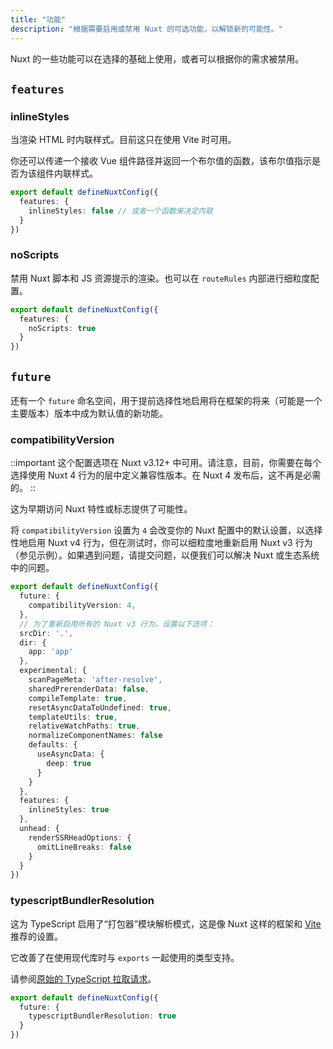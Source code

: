 ```yaml
---
title: "功能"
description: "根据需要启用或禁用 Nuxt 的可选功能，以解锁新的可能性。"
---
```


Nuxt 的一些功能可以在选择的基础上使用，或者可以根据你的需求被禁用。

## `features`

### inlineStyles

当渲染 HTML 时内联样式。目前这只在使用 Vite 时可用。

你还可以传递一个接收 Vue 组件路径并返回一个布尔值的函数，该布尔值指示是否为该组件内联样式。

```ts [nuxt.config.ts]
export default defineNuxtConfig({
  features: {
    inlineStyles: false // 或者一个函数来决定内联
  }
})
```

### noScripts

禁用 Nuxt 脚本和 JS 资源提示的渲染。也可以在 `routeRules` 内部进行细粒度配置。

```ts [nuxt.config.ts]
export default defineNuxtConfig({
  features: {
    noScripts: true
  }
})
```

## `future`

还有一个 `future` 命名空间，用于提前选择性地启用将在框架的将来（可能是一个主要版本）版本中成为默认值的新功能。

### compatibilityVersion

::important
这个配置选项在 Nuxt v3.12+ 中可用。请注意，目前，你需要在每个选择使用 Nuxt 4 行为的层中定义兼容性版本。在 Nuxt 4 发布后，这不再是必需的。
::

这为早期访问 Nuxt 特性或标志提供了可能性。

将 `compatibilityVersion` 设置为 `4` 会改变你的 Nuxt 配置中的默认设置，以选择性地启用 Nuxt v4 行为，但在测试时，你可以细粒度地重新启用 Nuxt v3 行为（参见示例）。如果遇到问题，请提交问题，以便我们可以解决 Nuxt 或生态系统中的问题。

```ts
export default defineNuxtConfig({
  future: {
    compatibilityVersion: 4,
  },
  // 为了重新启用所有的 Nuxt v3 行为，设置以下选项：
  srcDir: '.',
  dir: {
    app: 'app'
  },
  experimental: {
    scanPageMeta: 'after-resolve',
    sharedPrerenderData: false,
    compileTemplate: true,
    resetAsyncDataToUndefined: true,
    templateUtils: true,
    relativeWatchPaths: true,
    normalizeComponentNames: false
    defaults: {
      useAsyncData: {
        deep: true
      }
    }
  },
  features: {
    inlineStyles: true
  },
  unhead: {
    renderSSRHeadOptions: {
      omitLineBreaks: false
    }
  }
})
```

### typescriptBundlerResolution

这为 TypeScript 启用了“打包器”模块解析模式，这是像 Nuxt 这样的框架和 [Vite](https://vite.zhcndoc.com/guide/performance.html#reduce-resolve-operations) 推荐的设置。

它改善了在使用现代库时与 `exports` 一起使用的类型支持。

请参阅[原始的 TypeScript 拉取请求](https://github.com/microsoft/TypeScript/pull/51669)。

```ts [nuxt.config.ts]
export default defineNuxtConfig({
  future: {
    typescriptBundlerResolution: true
  }
})
```
